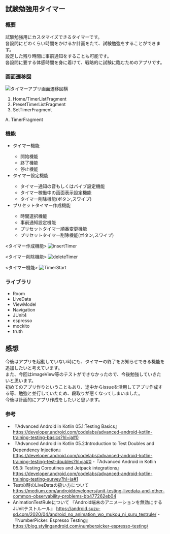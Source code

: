 ## 試験勉強用タイマー

### 概要

試験勉強用にカスタマイズできるタイマーです。<br>
各設問にどのくらい時間をかけるか計画をたて、試験勉強をすることができます。<br>
設定した残り時間に事前通知をすることも可能です。<br>
各設問に要する体感時間を身に着けて、戦略的に試験に臨むためのアプリです。<br>

### 画面遷移図

![タイマーアプリ画面遷移図横](https://user-images.githubusercontent.com/60771916/139251588-ace1d2d6-86c9-4b07-b268-787d36fb5652.png)

<ol>
    <li>Home/TimerListFragment</li>
    <li>PresetTimerListFragment</li>
    <li>SetTimerFragment</li>
</ol>
    A. TimerFragment

### 機能

<ul>
    <li>タイマー機能</li>
        <ul>
        <li>開始機能</li>
        <li>終了機能</li>
        <li>停止機能</li>
        </ul>
    <li>タイマー設定機能</li>
        <ul>
        <li>タイマー通知の音もしくはバイブ設定機能</li>
	    <li>タイマー稼働中の画面表示設定機能</li>
        <li>タイマー削除機能(ボタン,スワイプ)</li>
        </ul>
    <li>プリセットタイマー作成機能</li>
        <ul>
        <li>時間選択機能</li>
        <li>事前通知設定機能</li>
        <li>プリセットタイマー順番変更機能</li>
        <li>プリセットタイマー削除機能(ボタン,スワイプ)</li>
        </ul>
</ul>

<タイマー作成機能>
![insertTimer](https://user-images.githubusercontent.com/60771916/145973592-d13d33b2-bed3-4309-aa1d-7424b4f8c40a.gif)

<タイマー削除機能>
![deleteTimer](https://user-images.githubusercontent.com/60771916/145973821-20bc056e-06c4-4709-ba00-87f20f0ff830.gif)

<タイマー機能>
![TimerStart](https://user-images.githubusercontent.com/60771916/145973928-1dc26f23-dcad-4e85-a8bc-09f26f9f26ea.gif)

### ライブラリ

- Room
- LiveData
- ViewModel
- Navigation
- JUnit4
- espresso
- mockito
- truth

## 感想

今後はアプリを起動していない時にも、タイマーの終了をお知らせできる機能を追加したいと考えています。<br>
また、今回はimageView等のテストができなかったので、今後勉強していきたいと思います。<br>
初めてのアプリ作りということもあり、途中からissueを活用してアプリ作成する等、勉強と並行していたため、段取りが悪くなってしまいました。<br>
今後は計画的にアプリ作成をしたいと思います。<br>

### 参考
- 『Advanced Android in Kotlin 05.1:Testing Basics』
https://developer.android.com/codelabs/advanced-android-kotlin-training-testing-basics?hl=ja#0
- 『Advanced Android in Kotlin 05.2:Introduction to Test Doubles and Dependency Injection』
https://developer.android.com/codelabs/advanced-android-kotlin-training-testing-test-doubles?hl=ja#0
-『Advanced Android in Kotlin 05.3: Testing Coroutines and Jetpack integrations』
 https://developer.android.com/codelabs/advanced-android-kotlin-training-testing-survey?hl=ja#1
- Testの時のLiveDataの扱い方について
https://medium.com/androiddevelopers/unit-testing-livedata-and-other-common-observability-problems-bb477262eb04
- AnimationTestRuleについて
『Android端末のアニメーションを無効にするJUnitテストルール』
https://android.suzu-sd.com/2020/04/android_no_animation_wo_mukou_ni_suru_testrule/
-『NumberPicker: Espresso Testing』
https://blog.stylingandroid.com/numberpicker-espresso-testing/